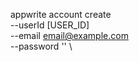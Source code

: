 appwrite account create \
        --userId [USER_ID] \
        --email email@example.com \
        --password '' \

